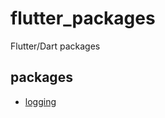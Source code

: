# flutter_packages
Flutter/Dart packages

## packages

- [logging](https://pub.dev/packages/logging)